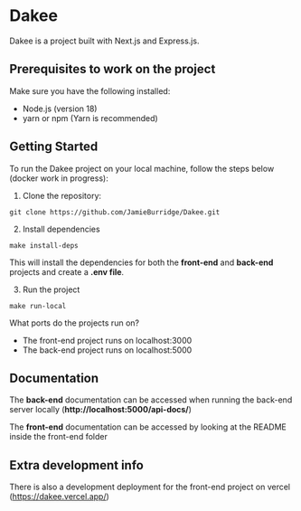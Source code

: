 # Dakee

Dakee is a project built with Next.js and Express.js.

## Prerequisites to work on the project

Make sure you have the following installed:

- Node.js (version 18)
- yarn or npm (Yarn is recommended)

## Getting Started

To run the Dakee project on your local machine, follow the steps below
(docker work in progress):

1. Clone the repository:

```
git clone https://github.com/JamieBurridge/Dakee.git
```

2. Install dependencies

```
make install-deps
```

This will install the dependencies for both the **front-end** and **back-end** projects and create a **.env file**.

3. Run the project

```
make run-local
```

What ports do the projects run on?

- The front-end project runs on localhost:3000
- The back-end project runs on localhost:5000

## Documentation

The **back-end** documentation can be accessed when running the back-end server locally (**http://localhost:5000/api-docs/**)

The **front-end** documentation can be accessed by looking at the README inside the front-end folder

## Extra development info

There is also a development deployment for the front-end project on vercel (https://dakee.vercel.app/)
